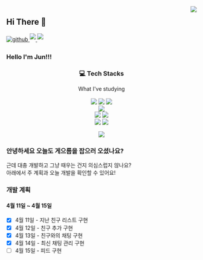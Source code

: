 <img src="https://komarev.com/ghpvc/?username=jun3047&&style=flat-square" align="right" />

## Hi There 👋 

<a href="https://jun3047.github.io/" target="_blank">
<img src=https://img.shields.io/badge/github_blog-%2324292e.svg?&style=for-the-badge&logo=github&logoColor=white alt=github style="margin-bottom: 5px;" />
<a href="mailto:jungjun3047@naver.com">
<img src="https://img.shields.io/badge/mail-D14836?style=for-the-badge&logo=Gmail&logoColor=white" style="margin-bottom: 5px;"/>
</a>
<!-- <a href="https://www.instagram.com/joon_dev_/" target="_blank">
<img src=https://img.shields.io/badge/instagram-%23000000.svg?&style=for-the-badge&logo=instagram&logoColor=white&color=dd2a7b alt=instagram style="margin-bottom: 5px;" /> -->
</a>
<a href="https://blog.naver.com/jungjun3047">
<img src="https://img.shields.io/badge/blog-03c75a?style=for-the-badge&logo=Naver&logoColor=white" style="margin-bottom: 5px;"/>
</a>
</a>

### Hello I'm Jun!!!
<h3 align="center">💻 Tech Stacks</h3>

<p align="center">
  What I've studying <br><br>
  <img src="https://img.shields.io/badge/html5-E34F26?style=for-the-badge&logo=html5&logoColor=white">
  <img src="https://img.shields.io/badge/css-1572B6?style=for-the-badge&logo=css&logoColor=white"> 
  <img src="https://img.shields.io/badge/javascript-F7DF1E?style=for-the-badge&logo=javascript&logoColor=white"> <br>
  <img src="https://img.shields.io/badge/typescript-3178C6?style=for-the-badge&logo=typescript&logoColor=white"> <br>
  <img src="https://img.shields.io/badge/react-61DAFB?style=for-the-badge&logo=react&logoColor=white"> 
  <img src="https://img.shields.io/badge/redux-764ABC?style=for-the-badge&logo=redux&logoColor=white"> <br>
  <img src="https://img.shields.io/badge/node.js-339933?style=for-the-badge&logo=Node.js&logoColor=white">
  <img src="https://img.shields.io/badge/express-000000?style=for-the-badge&logo=express&logoColor=white">
</p>

<p align="center">
  <img src="https://github-readme-stats.vercel.app/api?username=jun3047&show_icons=true">
</p>


### 안녕하세요 오늘도 게으름을 잡으러 오셨나요?

근데 대충 개발하고 그냥 때우는 건지 의심스럽지 않나요? <br>
아래에서 주 계획과 오늘 개발을 확인할 수 있어요! 

<!--   <img src="https://github-readme-stats.vercel.app/api/top-langs/?username=jun3047&langs_count=8"> -->


### 개발 계획

#### 4월 11일 ~ 4월 15일 <br>
  
- [X] 4월 11일 - 지난 친구 리스트 구현 
- [X] 4월 12일 - 친구 추가 구현
- [X] 4월 13일 - 친구와의 채팅 구현
- [X] 4월 14일 - 최신 채팅 관리 구현
- [ ] 4월 15일 - 피드 구현
